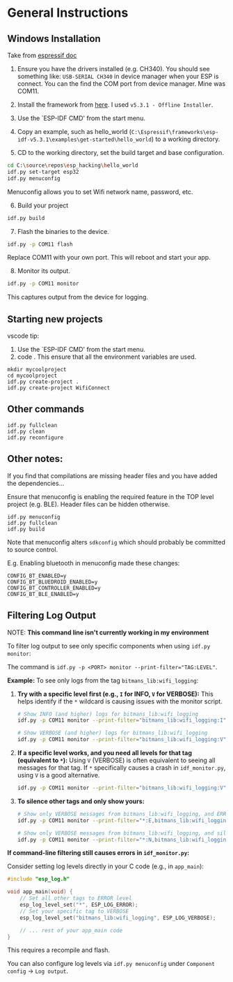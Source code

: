 # General Instructions

## Windows Installation

Take from [espressif doc](https://docs.espressif.com/projects/esp-idf/en/stable/esp32/get-started/windows-setup.html)

1. Ensure you have the drivers installed (e.g. CH340).  You should see something like: `USB-SERIAL CH340` in device manager when your ESP is connect. 
You can the find the COM port from device manager.  Mine was COM11. 
2. Install the framework from [here](https://dl.espressif.com/dl/esp-idf/?idf=4.4).  I used `v5.3.1 - Offline Installer`.
3. Use the `ESP-IDF CMD' from the start menu.
4. Copy an example, such as hello_world (`C:\Espressif\frameworks\esp-idf-v5.3.1\examples\get-started\hello_world`) to a working directory.

5. CD to the working directory, set the build target and base configuration.
```bash
cd C:\source\repos\esp_hacking\hello_world
idf.py set-target esp32
idf.py menuconfig
```
Menuconfig allows you to set Wifi network name, password, etc.

6.  Build your project
```bash
idf.py build
```

7. Flash the binaries to the device.
```bash
idf.py -p COM11 flash
```
Replace COM11 with your own port.
This will reboot and start your app.

8.  Monitor its output.
```bash
idf.py -p COM11 monitor
```
This captures output from the device for logging.

## Starting new projects

vscode tip: 
1. Use the `ESP-IDF CMD' from the start menu.
2. code .
This ensure that all the environment variables are used.

```
mkdir mycoolproject
cd mycoolproject
idf.py create-project .
idf.py create-project WifiConnect
```

## Other commands
```
idf.py fullclean
idf.py clean
idf.py reconfigure
```

## Other notes:
If you find that compilations are missing header files and you have added the dependencies...

Ensure that menuconfig is enabling the required feature in the TOP level project (e.g. BLE).  Header files can be hidden otherwise.
```
idf.py menuconfig
idf.py fullclean
idf.py build
```
Note that menuconfig alters `sdkconfig` which should probably be committed to source control.

E.g. Enabling bluetooth in menuconfig made these changes:
```
CONFIG_BT_ENABLED=y
CONFIG_BT_BLUEDROID_ENABLED=y 
CONFIG_BT_CONTROLLER_ENABLED=y 
CONFIG_BT_BLE_ENABLED=y
```

## Filtering Log Output

NOTE: **This command line isn't currently working in my environment**

To filter log output to see only specific components when using `idf.py monitor`:

The command is `idf.py -p <PORT> monitor --print-filter="TAG:LEVEL"`.

**Example:** To see only logs from the tag `bitmans_lib:wifi_logging`:

1.  **Try with a specific level first (e.g., `I` for INFO, `V` for VERBOSE):**
    This helps identify if the `*` wildcard is causing issues with the monitor script.
    ```bash
    # Show INFO (and higher) logs for bitmans_lib:wifi_logging
    idf.py -p COM11 monitor --print-filter="bitmans_lib:wifi_logging:I"
    ```
    ```bash
    # Show VERBOSE (and higher) logs for bitmans_lib:wifi_logging
    idf.py -p COM11 monitor --print-filter="bitmans_lib:wifi_logging:V"
    ```

2.  **If a specific level works, and you need all levels for that tag (equivalent to `*`):**
    Using `V` (VERBOSE) is often equivalent to seeing all messages for that tag. If `*` specifically causes a crash in `idf_monitor.py`, using `V` is a good alternative.
    ```bash
    idf.py -p COM11 monitor --print-filter="bitmans_lib:wifi_logging:V"
    ```

3.  **To silence other tags and only show yours:**
    ```bash
    # Show only VERBOSE messages from bitmans_lib:wifi_logging, and ERROR from others
    idf.py -p COM11 monitor --print-filter="*:E,bitmans_lib:wifi_logging:V"
    ```
    ```bash
    # Show only VERBOSE messages from bitmans_lib:wifi_logging, and silence all others
    idf.py -p COM11 monitor --print-filter="*:N,bitmans_lib:wifi_logging:V"
    ```

**If command-line filtering still causes errors in `idf_monitor.py`:**

Consider setting log levels directly in your C code (e.g., in `app_main`):
```c
#include "esp_log.h"

void app_main(void) {
    // Set all other tags to ERROR level
    esp_log_level_set("*", ESP_LOG_ERROR); 
    // Set your specific tag to VERBOSE
    esp_log_level_set("bitmans_lib:wifi_logging", ESP_LOG_VERBOSE); 

    // ... rest of your app_main code
}
```
This requires a recompile and flash.

You can also configure log levels via `idf.py menuconfig` under `Component config` -> `Log output`.
